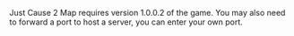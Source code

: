 Just Cause 2 Map requires version 1.0.0.2 of the game.
You may also need to forward a port to host a server, you can enter your own port.